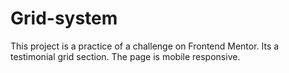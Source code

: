 # Grid-system
This project is a practice of a challenge on Frontend Mentor.
Its a testimonial grid section.
The page is mobile responsive.
